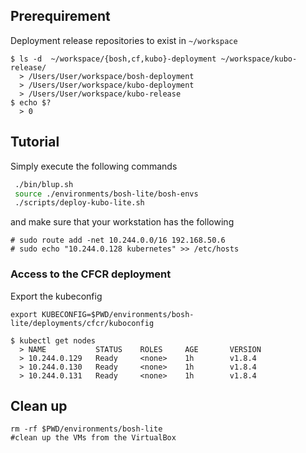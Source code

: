 ## Prerequirement

Deployment release repositories to exist in `~/workspace`

```
$ ls -d  ~/workspace/{bosh,cf,kubo}-deployment ~/workspace/kubo-release/
  > /Users/User/workspace/bosh-deployment
  > /Users/User/workspace/kubo-deployment
  > /Users/User/workspace/kubo-release
$ echo $?
  > 0
```


## Tutorial

Simply execute the following commands

```bash
 ./bin/blup.sh 
 source ./environments/bosh-lite/bosh-envs
 ./scripts/deploy-kubo-lite.sh 
 ```

and make sure that your workstation has the following
```
# sudo route add -net 10.244.0.0/16 192.168.50.6
# sudo echo "10.244.0.128 kubernetes" >> /etc/hosts
```

### Access to the CFCR deployment

Export the kubeconfig

```
export KUBECONFIG=$PWD/environments/bosh-lite/deployments/cfcr/kuboconfig

$ kubectl get nodes
  > NAME           STATUS    ROLES     AGE       VERSION
  > 10.244.0.129   Ready     <none>    1h        v1.8.4
  > 10.244.0.130   Ready     <none>    1h        v1.8.4
  > 10.244.0.131   Ready     <none>    1h        v1.8.4
```

## Clean up

```
rm -rf $PWD/environments/bosh-lite
#clean up the VMs from the VirtualBox
```
